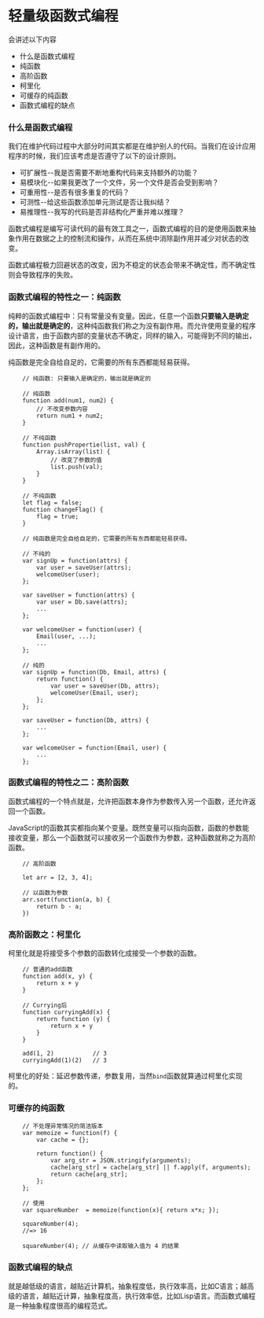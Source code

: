 # 轻量级函数式编程

会讲述以下内容
* 什么是函数式编程
* 纯函数
* 高阶函数
* 柯里化
* 可缓存的纯函数
* 函数式编程的缺点

### 什么是函数式编程

我们在维护代码过程中大部分时间其实都是在维护别人的代码。当我们在设计应用程序的时候，我们应该考虑是否遵守了以下的设计原则。
* 可扩展性--我是否需要不断地重构代码来支持额外的功能？
* 易模块化--如果我更改了一个文件，另一个文件是否会受到影响？
* 可重用性--是否有很多重复的代码？
* 可测性--给这些函数添加单元测试是否让我纠结？
* 易推理性--我写的代码是否非结构化严重并难以推理？

函数式编程是编写可读代码的最有效工具之一，函数式编程的目的是使用函数来抽象作用在数据之上的控制流和操作，从而在系统中消除副作用并减少对状态的改变。

函数式编程极力回避状态的改变，因为不稳定的状态会带来不确定性，而不确定性则会导致程序的失败。


### 函数式编程的特性之一：纯函数

纯粹的函数式编程中：只有常量没有变量。因此，任意一个函数**只要输入是确定的，输出就是确定的**，这种纯函数我们称之为没有副作用。而允许使用变量的程序设计语言，由于函数内部的变量状态不确定，同样的输入，可能得到不同的输出，因此，这种函数是有副作用的。

纯函数是完全自给自足的，它需要的所有东西都能轻易获得。

```
    // 纯函数: 只要输入是确定的，输出就是确定的

    // 纯函数
    function add(num1, num2) {
        // 不改变参数内容
        return num1 + num2;
    }

    // 不纯函数
    function pushPropertie(list, val) {
        Array.isArray(list) {
            // 改变了参数的值
            list.push(val);
        }
    }

    // 不纯函数
    let flag = false;
    function changeFlag() {
        flag = true;
    }

    // 纯函数是完全自给自足的，它需要的所有东西都能轻易获得。

    // 不纯的
    var signUp = function(attrs) {
        var user = saveUser(attrs);
        welcomeUser(user);
    };

    var saveUser = function(attrs) {
        var user = Db.save(attrs);
        ...
    };

    var welcomeUser = function(user) {
        Email(user, ...);
        ...
    };

    // 纯的
    var signUp = function(Db, Email, attrs) {
        return function() {
            var user = saveUser(Db, attrs);
            welcomeUser(Email, user);
        };
    };

    var saveUser = function(Db, attrs) {
        ...
    };

    var welcomeUser = function(Email, user) {
        ...
    };
```


### 函数式编程的特性之二：高阶函数

函数式编程的一个特点就是，允许把函数本身作为参数传入另一个函数，还允许返回一个函数。

JavaScript的函数其实都指向某个变量。既然变量可以指向函数，函数的参数能接收变量，那么一个函数就可以接收另一个函数作为参数，这种函数就称之为高阶函数。

```
    // 高阶函数

    let arr = [2, 3, 4];
    
    // 以函数为参数
    arr.sort(function(a, b) {
        return b - a;
    })
```

### 高阶函数之：柯里化

柯里化就是将接受多个参数的函数转化成接受一个参数的函数。

```
    // 普通的add函数
    function add(x, y) {
        return x + y
    }

    // Currying后
    function curryingAdd(x) {
        return function (y) {
            return x + y
        }
    }

    add(1, 2)           // 3
    curryingAdd(1)(2)   // 3
```

柯里化的好处：延迟参数传递，参数复用，当然`bind`函数就算通过柯里化实现的。

### 可缓存的纯函数

```
    // 不处理异常情况的简洁版本
    var memoize = function(f) {
        var cache = {};

        return function() {
            var arg_str = JSON.stringify(arguments);
            cache[arg_str] = cache[arg_str] || f.apply(f, arguments);
            return cache[arg_str];
        };
    };

    // 使用
    var squareNumber  = memoize(function(x){ return x*x; });

    squareNumber(4);
    //=> 16

    squareNumber(4); // 从缓存中读取输入值为 4 的结果
```


### 函数式编程的缺点

就是越低级的语言，越贴近计算机，抽象程度低，执行效率高，比如C语言；越高级的语言，越贴近计算，抽象程度高，执行效率低，比如Lisp语言。而函数式编程是一种抽象程度很高的编程范式。


